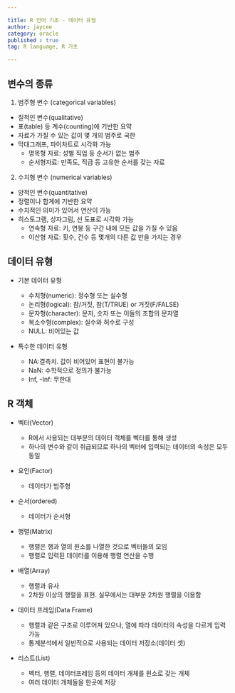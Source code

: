 ```yaml
---

title: R 언어 기초 - 데이터 유형
author: jaycee
category: oracle
published : true
tag: R language, R 기초

---
```


## 변수의 종류
1. 범주형 변수 (categorical variables)
  - 질적인 변수(qualitative)
  - 표(table) 등 계수(counting)에 기반한 요약
  - 자료가 가질 수 있는 값이 몇 개의 범주로 국한
  - 막대그래프, 파이차트로 시각화 가능
    - 명목형 자료: 성별 직업 등 순서가 없는 범주
    - 순서형자료: 만족도, 직급 등 고유한 순서를 갖는 자료
    
2. 수치형 변수 (numerical variables)
  - 양적인 변수(quantitative)
  - 정렬이나 합계에 기반한 요약
  - 수치적인 의미가 있어서 연산이 가능
  - 히스토그램, 상자그림, 선 도표로 시각화 가능
    - 연속형 자료: 키, 연봉 등 구간 내에 모든 값을 가질 수 있음
    - 이산형 자료: 횟수, 건수 등 몇개의 다른 값 만을 가지는 경우
    
## 데이터 유형
  - 기본 데이터 유형
    - 수치형(numeric): 정수형 또는 실수형
    - 논리형(logical): 참/거짓, 참(T/TRUE) or 거짓(F/FALSE)
    - 문자형(character): 문자, 숫자 또는 이들의 조합의 문자열
    - 복소수형(complex): 실수와 허수로 구성
    - NULL: 비어있는 값

  - 특수한 데이터 유형
    - NA:결측치. 값이 비어있어 표현이 불가능
    - NaN: 수학적으로 정의가 불가능
    - Inf, -Inf: 무한대
 
## R 객체
  - 벡터(Vector)
    - R에서 사용되는 대부분의 데이터 객체를 벡터를 통해 생성
    - 하나의 변수와 같이 취급되므로 하나의 벡터에 입력되는 데이터의 속성은 모두 동일
  
  - 요인(Factor)
    - 데이터가 범주형
 
  - 순서(ordered)
    - 데이터가 순서형
  
  - 행렬(Matrix)
    - 행렬은 행과 열의 원소를 나열한 것으로 벡터들의 모임
    - 행렬로 입력된 데이터를 이용해 행렬 연산을 수행
  
  - 배열(Array)
    - 행렬과 유사
    - 2차원 이상의 행렬을 표현. 실무에서는 대부분 2차원 행렬을 이용함
  
  - 데이터 프레임(Data Frame)
    - 행렬과 같은 구조로 이루어져 있으나, 열에 따라 데이터의 속성을 다르게 입력 가능
    - 통계분석에서 일반적으로 사용되는 데이터 저장소(데이터 셋)
  
  - 리스트(List)
    - 벡터, 행렬, 데이터프레임 등의 데이터 개체를 원소로 갖는 개체
    - 여러 데이터 개체들을 한곳에 저장
